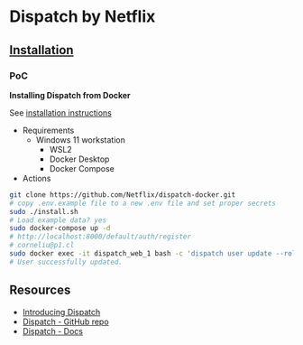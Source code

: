 # Dispatch by Netflix

## [Installation](https://hawkins.gitbook.io/dispatch/installation)

### PoC

**Installing Dispatch from Docker**

See [installation instructions](https://hawkins.gitbook.io/dispatch/installation)

- Requirements
  - Windows 11 workstation
    - WSL2
    - Docker Desktop
    - Docker Compose
- Actions

```bash
git clone https://github.com/Netflix/dispatch-docker.git
# copy .env.example file to a new .env file and set proper secrets
sudo ./install.sh
# Load example data? yes
sudo docker-compose up -d
# http://localhost:8000/default/auth/register
# corneliu@p1.cl
sudo docker exec -it dispatch_web_1 bash -c 'dispatch user update --role Owner --organization default corneliu@p1.cl'
# User successfully updated.
```

## Resources

- [Introducing Dispatch](https://netflixtechblog.com/introducing-dispatch-da4b8a2a8072)
- [Dispatch - GitHub repo](https://github.com/Netflix/dispatch)
- [Dispatch - Docs](https://hawkins.gitbook.io/dispatch/)
